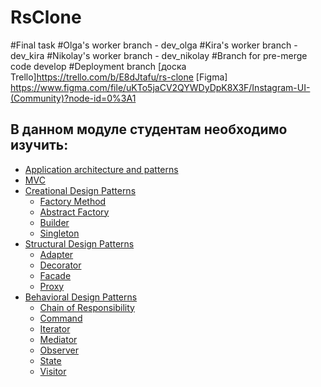 # RsClone
#Final task
#Olga's worker branch - dev_olga
#Kira's worker branch - dev_kira
#Nikolay's worker branch - dev_nikolay
#Branch for pre-merge code develop
#Deployment branch
[доска Trello]https://trello.com/b/E8dJtafu/rs-clone
[Figma] https://www.figma.com/file/uKTo5jaCV2QYWDyDpK8X3F/Instagram-UI-(Community)?node-id=0%3A1

## В данном модуле студентам необходимо изучить:
- [Application architecture and patterns](https://doka.guide/js/architecture-and-design-patterns/)
- [MVC](https://doka.guide/js/architecture-mvc/)
- [Creational Design Patterns](https://refactoring.guru/design-patterns/creational-patterns)
    - [Factory Method](https://refactoring.guru/design-patterns/factory-method)
    - [Abstract Factory](https://refactoring.guru/design-patterns/abstract-factory)
    - [Builder](https://refactoring.guru/design-patterns/builder)
    - [Singleton](https://refactoring.guru/design-patterns/singleton)
- [Structural Design Patterns](https://refactoring.guru/design-patterns/structural-patterns)
    - [Adapter](https://refactoring.guru/design-patterns/adapter)
    - [Decorator](https://refactoring.guru/design-patterns/decorator)
    - [Facade](https://refactoring.guru/design-patterns/facade)
    - [Proxy](https://refactoring.guru/design-patterns/proxy)
- [Behavioral Design Patterns](https://refactoring.guru/design-patterns/behavioral-patterns)
    - [Chain of Responsibility](https://refactoring.guru/design-patterns/chain-of-responsibility)
    - [Command](https://refactoring.guru/design-patterns/command)
    - [Iterator](https://refactoring.guru/design-patterns/iterator)
    - [Mediator](https://refactoring.guru/design-patterns/mediator)
    - [Observer](https://refactoring.guru/design-patterns/observer)
    - [State](https://refactoring.guru/design-patterns/state)
    - [Visitor](https://refactoring.guru/design-patterns/visitor)

